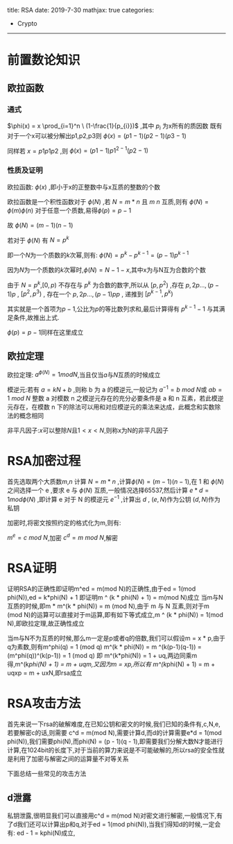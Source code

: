 title: RSA
date: 2019-7-30
mathjax: true
categories:
- Crypto
---

# 前置数论知识

## 欧拉函数

### 通式

$\phi(x) = x \prod_{i=1}^n \ (1-\frac{1}{p_{i}})$ ,其中 $p_{i}$ 为x所有的质因数
既有对于一个x可以被分解出p1,p2,p3则 $\phi(x) = (p1-1)(p2-1)(p3-1)$

同样若 $x = p1  p1  p2$ ,则 $\phi(x) = (p1-1)p1^{2-1}(p2-1)$

### 性质及证明
欧拉函数: $\phi(x)$ ,即小于x的正整数中与x互质的整数的个数

欧拉函数是一个积性函数对于 $\phi(N)$ ,若 $N = m * n$ 且 $m$ $n$ 互质,则有 $\phi(N) = \phi(m) \phi(n)$ 
对于任意一个质数,易得$\phi(p) = p-1$

故 $\phi(N) = (m - 1)(n - 1)$

若对于 $\phi(N)$ 有 $N = p^k$

即一个$N$为一个质数的$k$次幂,则有: $\phi(N) = p^{k} - p^{k-1} = (p-1)p^{k-1}$

因为$N$为一个质数的$k$次幂时,$\phi(N) = N - 1 - x$,其中x为与N互为合数的个数

由于 $N=p^k$,$[0,p)$ 不存在与 $p^k$ 为合数的数字,所以从 $[p,p^2)$ ,存在 $p,2p...,(p-1)p$ , $[p^2,p^3)$ , 存在一个 $p,2p...,(p-1)pp$ , 递推到 $[p^{k-1},p^k)$

其实就是一个首项为$p-1$,公比为$p$的等比数列求和,最后计算得有 $p^{k-1}-1$ 与其满足条件,故推出上式.

$\phi(p) = p-1$同样在这里成立

## 欧拉定理

欧拉定理: $a ^ {\phi(N)} = 1 mod N$,当且仅当$a$与$N$互质的时候成立

模逆元:若有 $a = kN + b$ ,则称 b 为 a 的模逆元,一般记为 $a^{-1} = b \ mod \ N$或 $ab = 1 \ mod \ N$
整数 a 对模数 n 之模逆元存在的充分必要条件是 a 和 n 互素，若此模逆元存在，在模数 n 下的除法可以用和对应模逆元的乘法来达成，此概念和实数除法的概念相同

非平凡因子:$x$可以整除$N$且$1< x <N$,则称x为N的非平凡因子

# RSA加密过程

首先选取两个大质数$m$,$n$
计算 $N = m * n$ ,计算$\phi(N) = (m - 1)(n - 1)$,在 1 和 $\phi(N)$ 之间选择一个 e ,要求 e 与 $\phi(N)$ 互质,一般情况选择65537,然后计算 $e*d = 1mod \phi(N)$ ,即计算 e 对于 N 的模逆元 $e^{-1}$ ,计算出 $d$ , $(e,N)$作为公钥 $(d,N)$作为私钥

加密时,将密文按照约定的格式化为m,则有:

$m^e = c \ mod \ N$,加密
$c^d = m \ mod \ N$,解密

# RSA证明

证明RSA的正确性即证明m^ed = m(mod N)的正确性,由于ed = 1(mod phi(N)),ed = k*phi(N) + 1
即证明m ^ (k \* phi(N) + 1) = m(mod N)成立
当m与N互质的时候,即m \* m^(k \* phi(N)) = m (mod N),由于 m 与 N 互素,则对于m (mod N)的运算可以直接对于m运算,即有如下等式成立,m ^ (k \* phi(N)) = 1(mod N),即欧拉定理,故正确性成立

当m与N不为互质的时候,那么m一定是p或者q的倍数,我们可以假设m = x \* p,由于q为素数,则有m^phi(q) = 1 (mod q)
m^(k \* phi(N)) = m ^(k(p-1)(q-1)) = (m^phi(q))^(k(p-1)) = 1 (mod q)
即
m^(k\*phi(N)) = 1 + uq,两边同乘m得,m^(k*phi(N) + 1) = m + uqm,又因为m = xp,所以有
m^(k*phi(N) + 1) = m + uqxp = m + uxN,即rsa成立

# RSA攻击方法

首先来说一下rsa的破解难度,在已知公钥和密文的时候,我们已知的条件有,c,N,e,若要解密c的话,则需要
c^d = m(mod N),需要计算d,而d的计算需要e*d = 1(mod phi(N)),我们需要phi(N),而phi(N) = (p - 1)(q - 1),即需要我们分解大数N才能进行计算,在1024bit的长度下,对于当前的算力来说是不可能破解的,所以rsa的安全性就是利用了加密与解密之间的运算量不对等关系

下面总结一些常见的攻击方法

## d泄露

私钥泄露,很明显我们可以直接用c^d = m(mod N)对密文进行解密,一般情况下,有了d我们还可以计算出p和q,对于ed = 1(mod phi(N)),当我们得知d的时候,一定会有:
ed - 1 = kphi(N)成立,

